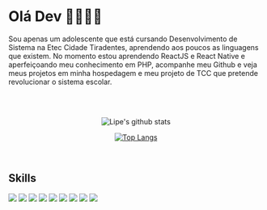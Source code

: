 # Olá Dev 👨🏻‍💻🤙

<p>Sou apenas um adolescente que está cursando Desenvolvimento de Sistema na Etec Cidade Tiradentes, aprendendo aos poucos as linguagens que existem. No momento estou aprendendo ReactJS e React Native e aperfeiçoando meu conhecimento em PHP, acompanhe meu Github e veja meus projetos em minha hospedagem e meu projeto de TCC que pretende revolucionar o sistema escolar.</p>
<br/>

<br/>
 
<div align="center", float="left">


 ![Lipe's github stats](https://github-readme-stats.vercel.app/api?username=Felipis&show_icons=true&theme=material-palenight)
 
 [![Top Langs](https://github-readme-stats.vercel.app/api/top-langs/?username=Felipis&langs_count=10&layout=compact&theme=material-palenight)](https://github.com/Felipis/github-readme-stats)
 
 <br/>
 </div>
 
 ## Skills
 <div float="left">
 <img src="https://img.shields.io/badge/HTML5-E34F26?style=for-the-badge&logo=html5&logoColor=white">
 <img src="https://img.shields.io/badge/CSS3-1572B6?style=for-the-badge&logo=css3&logoColor=white">
 <img src="https://img.shields.io/badge/JavaScript-323330?style=for-the-badge&logo=javascript&logoColor=F7DF1E">
 <img src="https://img.shields.io/badge/Java-ED8B00?style=for-the-badge&logo=java&logoColor=white">
  <img src="https://img.shields.io/badge/PHP-777BB4?style=for-the-badge&logo=php&logoColor=white">
 <img src="https://img.shields.io/badge/MySQL-005C84?style=for-the-badge&logo=mysql&logoColor=white">
 <img src="https://img.shields.io/badge/Node.js-339933?style=for-the-badge&logo=nodedotjs&logoColor=white">
 <img src="https://img.shields.io/badge/React-20232A?style=for-the-badge&logo=react&logoColor=61DAFB">
 <img src="https://img.shields.io/badge/React_Native-20232A?style=for-the-badge&logo=react&logoColor=61DAFB">
 </div>
 
 
